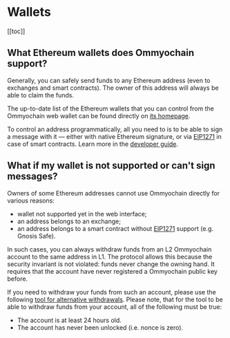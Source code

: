 # Wallets

[[toc]]

## What Ethereum wallets does Ommyochain support?

Generally, you can safely send funds to any Ethereum address (even to exchanges and smart contracts). The owner of this
address will always be able to claim the funds.

The up-to-date list of the Ethereum wallets that you can control from the Ommyochain web wallet can be found directly on
[its homepage](https://wallet.ommyochain.io).

To control an address programmatically, all you need to is to be able to sign a message with it — either with native
Ethereum signature, or via [EIP1271](https://github.com/ethereum/EIPs/blob/master/EIPS/eip-1271.md) in case of smart
contracts. Learn more in the [developer guide](/dev/).

## What if my wallet is not supported or can't sign messages?

Owners of some Ethereum addresses cannot use Ommyochain directly for various reasons:

- wallet not supported yet in the web interface;
- an address belongs to an exchange;
- an address belongs to a smart contract without
  [EIP1271](https://github.com/ethereum/EIPs/blob/master/EIPS/eip-1271.md) support (e.g. Gnosis Safe).

In such cases, you can always withdraw funds from an L2 Ommyochain account to the same address in L1. The protocol allows
this because the security invariant is not violated: funds never change the owning hand. It requires that the account
have never registered a Ommyochain public key before.

If you need to withdraw your funds from such an account, please use the following
[tool for alternative withdrawals](../tutorials/#alternative-withdrawal). Please note, that for the tool to be able to
withdraw funds from your account, all of the following must be true:

- The account is at least 24 hours old.
- The account has never been unlocked (i.e. nonce is zero).
